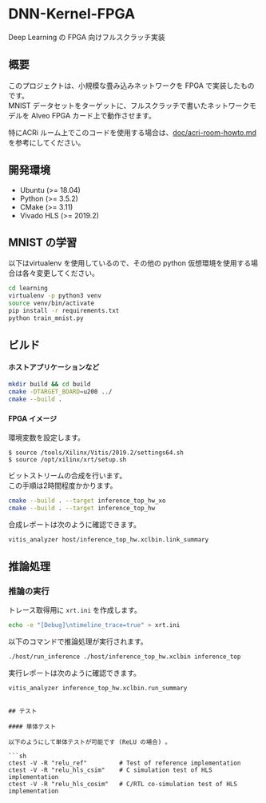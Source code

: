 # DNN-Kernel-FPGA

Deep Learning の FPGA 向けフルスクラッチ実装

## 概要

このプロジェクトは、小規模な畳み込みネットワークを FPGA で実装したものです。  
MNIST データセットをターゲットに、フルスクラッチで書いたネットワークモデルを Alveo FPGA カード上で動作させます。

特にACRi ルーム上でこのコードを使用する場合は、[doc/acri-room-howto.md](doc/acri-room-howto.md) を参考にしてください。

## 開発環境
- Ubuntu (>= 18.04)
- Python (>= 3.5.2)
- CMake (>= 3.11)
- Vivado HLS (>= 2019.2)

## MNIST の学習

以下はvirtualenv を使用しているので、その他の python 仮想環境を使用する場合は各々変更してください。

```sh
cd learning
virtualenv -p python3 venv
source venv/bin/activate
pip install -r requirements.txt
python train_mnist.py
```

## ビルド

#### ホストアプリケーションなど
```sh
mkdir build && cd build
cmake -DTARGET_BOARD=u200 ../
cmake --build .
```

#### FPGA イメージ

環境変数を設定します。  
```
$ source /tools/Xilinx/Vitis/2019.2/settings64.sh
$ source /opt/xilinx/xrt/setup.sh
```

ビットストリームの合成を行います。  
この手順は2時間程度かかります。  
```sh
cmake --build . --target inference_top_hw_xo
cmake --build . --target inference_top_hw
```

合成レポートは次のように確認できます。  
```sh
vitis_analyzer host/inference_top_hw.xclbin.link_summary
```

## 推論処理

### 推論の実行

トレース取得用に `xrt.ini` を作成します。
```sh
echo -e "[Debug]\ntimeline_trace=true" > xrt.ini
```

以下のコマンドで推論処理が実行されます。
```sh
./host/run_inference ./host/inference_top_hw.xclbin inference_top
```

実行レポートは次のように確認できます。  
```sh
vitis_analyzer inference_top_hw.xclbin.run_summary
```
```

## テスト

#### 単体テスト

以下のようにして単体テストが可能です (ReLU の場合) 。  

```sh
ctest -V -R "relu_ref"         # Test of reference implementation
ctest -V -R "relu_hls_csim"    # C simulation test of HLS implementation
ctest -V -R "relu_hls_cosim"   # C/RTL co-simulation test of HLS implementation
```

